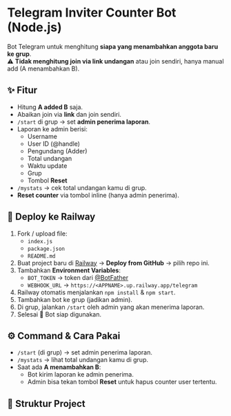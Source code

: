 # Telegram Inviter Counter Bot (Node.js)

Bot Telegram untuk menghitung **siapa yang menambahkan anggota baru ke grup**.  
⚠️ **Tidak menghitung join via link undangan** atau join sendiri, hanya manual add (A menambahkan B).  

## ✨ Fitur
- Hitung **A added B** saja.
- Abaikan join via **link** dan join sendiri.
- `/start` di grup → set **admin penerima laporan**.
- Laporan ke admin berisi:
  - Username
  - User ID (@handle)
  - Pengundang (Adder)
  - Total undangan
  - Waktu update
  - Grup
  - Tombol **Reset**
- `/mystats` → cek total undangan kamu di grup.
- **Reset counter** via tombol inline (hanya admin penerima).

## 🚀 Deploy ke Railway
1. Fork / upload file:
   - `index.js`
   - `package.json`
   - `README.md`
2. Buat project baru di [Railway](https://railway.app/) → **Deploy from GitHub** → pilih repo ini.
3. Tambahkan **Environment Variables**:
   - `BOT_TOKEN` → token dari [@BotFather](https://t.me/botfather)
   - `WEBHOOK_URL` → `https://<APPNAME>.up.railway.app/telegram`
4. Railway otomatis menjalankan `npm install` & `npm start`.
5. Tambahkan bot ke grup (jadikan admin).
6. Di grup, jalankan `/start` oleh admin yang akan menerima laporan.
7. Selesai 🎉 Bot siap digunakan.

## ⚙️ Command & Cara Pakai
- `/start` (di grup) → set admin penerima laporan.
- `/mystats` → lihat total undangan kamu di grup.
- Saat ada **A menambahkan B**:
  - Bot kirim laporan ke admin penerima.
  - Admin bisa tekan tombol **Reset** untuk hapus counter user tertentu.

## 📂 Struktur Project
